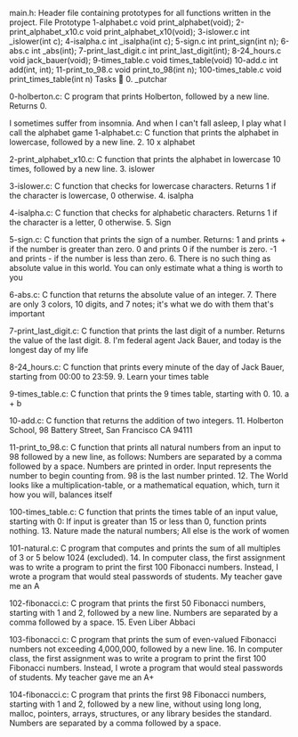 main.h: Header file containing prototypes for all functions written in the project. File Prototype 1-alphabet.c void print_alphabet(void); 2-print_alphabet_x10.c void print_alphabet_x10(void); 3-islower.c int _islower(int c); 4-isalpha.c int _isalpha(int c); 5-sign.c int print_sign(int n); 6-abs.c int _abs(int); 7-print_last_digit.c int print_last_digit(int); 8-24_hours.c void jack_bauer(void); 9-times_table.c void times_table(void) 10-add.c int add(int, int); 11-print_to_98.c void print_to_98(int n); 100-times_table.c void print_times_table(int n) Tasks 📃 0. _putchar

0-holberton.c: C program that prints Holberton, followed by a new line. Returns 0.

I sometimes suffer from insomnia. And when I can't fall asleep, I play what I call the alphabet game
1-alphabet.c: C function that prints the alphabet in lowercase, followed by a new line. 2. 10 x alphabet

2-print_alphabet_x10.c: C function that prints the alphabet in lowercase 10 times, followed by a new line. 3. islower

3-islower.c: C function that checks for lowercase characters. Returns 1 if the character is lowercase, 0 otherwise. 4. isalpha

4-isalpha.c: C function that checks for alphabetic characters. Returns 1 if the character is a letter, 0 otherwise. 5. Sign

5-sign.c: C function that prints the sign of a number. Returns: 1 and prints + if the number is greater than zero. 0 and prints 0 if the number is zero. -1 and prints - if the number is less than zero. 6. There is no such thing as absolute value in this world. You can only estimate what a thing is worth to you

6-abs.c: C function that returns the absolute value of an integer. 7. There are only 3 colors, 10 digits, and 7 notes; it's what we do with them that's important

7-print_last_digit.c: C function that prints the last digit of a number. Returns the value of the last digit. 8. I'm federal agent Jack Bauer, and today is the longest day of my life

8-24_hours.c: C function that prints every minute of the day of Jack Bauer, starting from 00:00 to 23:59. 9. Learn your times table

9-times_table.c: C function that prints the 9 times table, starting with 0. 10. a + b

10-add.c: C function that returns the addition of two integers. 11. Holberton School, 98 Battery Street, San Francisco CA 94111

11-print_to_98.c: C function that prints all natural numbers from an input to 98 followed by a new line, as follows: Numbers are separated by a comma followed by a space. Numbers are printed in order. Input represents the number to begin counting from. 98 is the last number printed. 12. The World looks like a multiplication-table, or a mathematical equation, which, turn it how you will, balances itself

100-times_table.c: C function that prints the times table of an input value, starting with 0: If input is greater than 15 or less than 0, function prints nothing. 13. Nature made the natural numbers; All else is the work of women

101-natural.c: C program that computes and prints the sum of all multiples of 3 or 5 below 1024 (excluded). 14. In computer class, the first assignment was to write a program to print the first 100 Fibonacci numbers. Instead, I wrote a program that would steal passwords of students. My teacher gave me an A

102-fibonacci.c: C program that prints the first 50 Fibonacci numbers, starting with 1 and 2, followed by a new line. Numbers are separated by a comma followed by a space. 15. Even Liber Abbaci

103-fibonacci.c: C program that prints the sum of even-valued Fibonacci numbers not exceeding 4,000,000, followed by a new line. 16. In computer class, the first assignment was to write a program to print the first 100 Fibonacci numbers. Instead, I wrote a program that would steal passwords of students. My teacher gave me an A+

104-fibonacci.c: C program that prints the first 98 Fibonacci numbers, starting with 1 and 2, followed by a new line, without using long long, malloc, pointers, arrays, structures, or any library besides the standard. Numbers are separated by a comma followed by a space.
